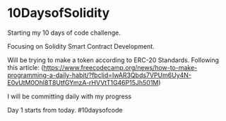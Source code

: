 # 10DaysofSolidity

Starting my 10 days of code challenge.

Focusing on Solidity Smart Contract Development.

Will be trying to make a token according to ERC-20 Standards.
Following this article: (https://www.freecodecamp.org/news/how-to-make-programming-a-daily-habit/?fbclid=IwAR3Qbds7VPUm6Uy4N-E0vUtM0Ohl8T8UtfGYmzA-rHVVtT1G46P15Jh501M)

I will be committing daily with my progress

Day 1 starts from today.
#10daysofcode 
